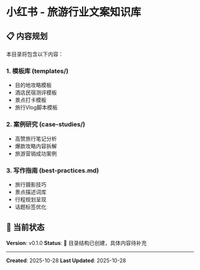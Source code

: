 # 小红书 - 旅游行业文案知识库

## 📋 内容规划

本目录将包含以下内容：

### 1. 模板库 (templates/)
- 目的地攻略模板
- 酒店民宿测评模板
- 景点打卡模板
- 旅行Vlog脚本模板

### 2. 案例研究 (case-studies/)
- 高赞旅行笔记分析
- 爆款攻略内容拆解
- 旅游营销成功案例

### 3. 写作指南 (best-practices.md)
- 旅行摄影技巧
- 景点描述词库
- 行程规划呈现
- 话题标签优化

## 🚧 当前状态

**Version**: v0.1.0
**Status**: 📁 目录结构已创建，具体内容待补充

---

**Created**: 2025-10-28
**Last Updated**: 2025-10-28
